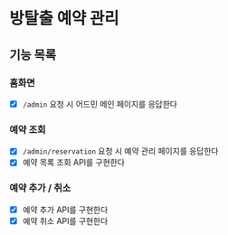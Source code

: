 # 방탈출 예약 관리

## 기능 목록
### 홈화면
- [x] `/admin` 요청 시 어드민 메인 페이지를 응답한다

### 예약 조회
- [x] `/admin/reservation` 요청 시 예약 관리 페이지를 응답한다
- [x] 예약 목록 조회 API를 구현한다

### 예약 추가 / 취소
- [x] 예약 추가 API를 구현한다
- [x] 예약 취소 API를 구현한다
